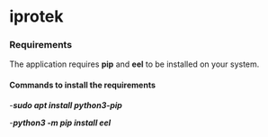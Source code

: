 # iprotek

### Requirements
The application requires ****pip**** and ****eel**** to be installed on your system.

#### Commands to install the requirements
-****_sudo apt install python3-pip_****

-****_python3 -m pip install eel_****
